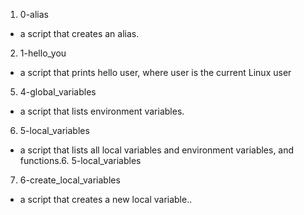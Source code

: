1. 0-alias
-  a script that creates an alias.

2. 1-hello_you
-  a script that prints hello user, where user is the current Linux user

5. 4-global_variables
-  a script that lists environment variables.

6. 5-local_variables
-  a script that lists all local variables and environment variables, and functions.6. 5-local_variables

7. 6-create_local_variables
- a script that creates a new local variable..
